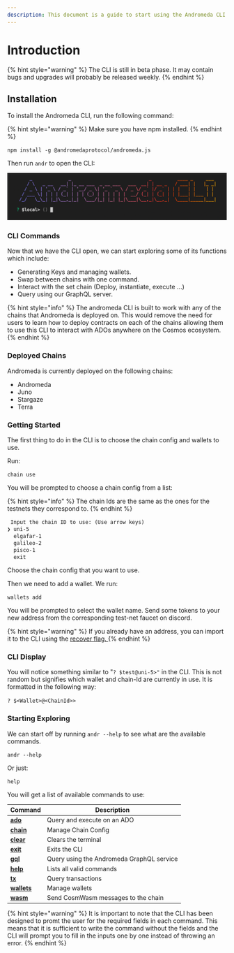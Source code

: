 ```yaml
---
description: This document is a guide to start using the Andromeda CLI.
---
```


# Introduction

{% hint style="warning" %}
The CLI is still in beta phase. It may contain bugs and upgrades will probably be released weekly.
{% endhint %}

## Installation

To install the Andromeda CLI, run the following command:

{% hint style="warning" %}
Make sure you have npm installed.
{% endhint %}

```
npm install -g @andromedaprotocol/andromeda.js
```

Then run `andr`  to open the CLI:

![Andromeda CLI ](../.gitbook/assets/ANDROMEDA-CLI.png)

### CLI Commands

Now that we have the CLI open, we can start exploring some of its functions which include:

* Generating Keys and managing wallets.
* Swap between chains with one command.
* Interact with the set chain (Deploy, instantiate, execute ...)
* Query using our GraphQL server.

{% hint style="info" %}
The andromeda CLI is built to work with any of the chains that Andromeda is deployed on. This would remove the need for users to learn how to deploy contracts on each of the chains allowing them to use this CLI to interact with ADOs anywhere on the Cosmos ecosystem.&#x20;
{% endhint %}

### Deployed Chains

Andromeda is currently deployed on the following chains:

* Andromeda
* Juno
* Stargaze
* Terra

### Getting Started

The first thing to do in the CLI is to choose the chain config and wallets to use.&#x20;

Run:&#x20;

```
chain use 
```

You will be prompted to choose a chain config from a list:

{% hint style="info" %}
The chain Ids are the same as the ones for the testnets they correspond to.
{% endhint %}

```
 Input the chain ID to use: (Use arrow keys)
❯ uni-5 
  elgafar-1 
  galileo-2 
  pisco-1 
  exit 
```

Choose the chain config that you want to use.

Then we need to add a wallet. We run:

```
wallets add 
```

You will be prompted to select the wallet name. Send some tokens to your new address from the corresponding test-net faucet on discord.

{% hint style="warning" %}
If you already have an address, you can import it to the CLI using the [recover flag. ](wallets.md#flags)
{% endhint %}

### CLI Display

You will notice something similar to "`? $test@uni-5>"` in the CLI. This is not random but signifies which wallet and chain-Id are currently in use. It is formatted in the following way:

`? $<Wallet>@<ChainId>>`

### Starting Exploring

We can start off by running `andr --help` to see what are the available commands.&#x20;

```
andr --help 
```

Or just:

```
help
```

You will get a list of available commands to use:

| Command                                   | Description                               |
| ----------------------------------------- | ----------------------------------------- |
| ****[**ado**](ado.md)****                 | Query and execute on an ADO               |
| ****[**chain**](chain.md)****             | Manage Chain Config                       |
| ****[**clear**](clear-and-exit.md)****    | Clears the terminal                       |
| ****[**exit**](clear-and-exit.md)****     | Exits the CLI                             |
| ****[**gql**](gql.md)****                 | Query using the Andromeda GraphQL service |
| ****[**help**](help-and-shortcuts.md)**** | Lists all valid commands                  |
| ****[**tx**](tx.md)****                   | Query transactions                        |
| ****[**wallets**](wallets.md)****         | Manage wallets                            |
| ****[**wasm**](wasm.md)****               | Send CosmWasm messages to the chain       |

{% hint style="warning" %}
It is important to note that the CLI has been designed to promt the user for the required fields in each command. This means that it is sufficient to write the command without the fields and the CLI will prompt you to fill in the inputs one by one instead of throwing an error.&#x20;
{% endhint %}
